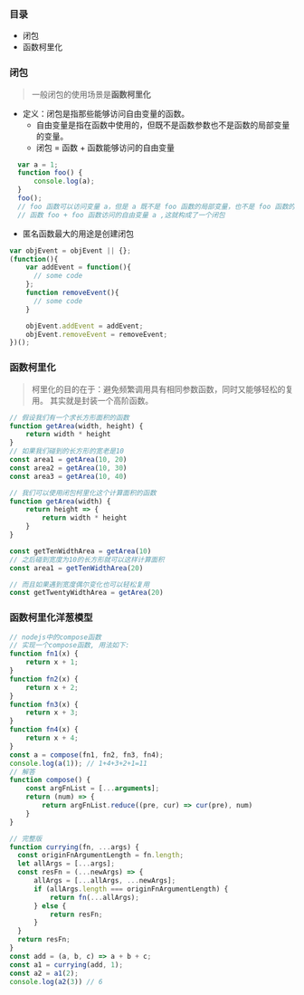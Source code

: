 ### 目录
  -  闭包
  -  函数柯里化

### 闭包
  > 一般闭包的使用场景是**函数柯里化**
  - 定义：闭包是指那些能够访问自由变量的函数。
    - 自由变量是指在函数中使用的，但既不是函数参数也不是函数的局部变量的变量。
    - 闭包 = 函数 + 函数能够访问的自由变量
  ```Javascript
    var a = 1;
    function foo() {
        console.log(a);
    }
    foo();
    // foo 函数可以访问变量 a，但是 a 既不是 foo 函数的局部变量，也不是 foo 函数的参数，所以 a 就是自由变量。
    // 函数 foo + foo 函数访问的自由变量 a ,这就构成了一个闭包
  ```
  - 匿名函数最大的用途是创建闭包
  ```Javascript
  var objEvent = objEvent || {};
  (function(){ 
      var addEvent = function(){ 
        // some code
      };
      function removeEvent(){
        // some code
      }

      objEvent.addEvent = addEvent;
      objEvent.removeEvent = removeEvent;
  })();
  ```

### 函数柯里化
> 柯里化的目的在于：避免频繁调用具有相同参数函数，同时又能够轻松的复用。
其实就是封装一个高阶函数。

```Javascript
// 假设我们有一个求长方形面积的函数
function getArea(width, height) {
    return width * height
}
// 如果我们碰到的长方形的宽老是10
const area1 = getArea(10, 20)
const area2 = getArea(10, 30)
const area3 = getArea(10, 40)

// 我们可以使用闭包柯里化这个计算面积的函数
function getArea(width) {
    return height => {
        return width * height
    }
}

const getTenWidthArea = getArea(10)
// 之后碰到宽度为10的长方形就可以这样计算面积
const area1 = getTenWidthArea(20)

// 而且如果遇到宽度偶尔变化也可以轻松复用
const getTwentyWidthArea = getArea(20)

```

### 函数柯里化洋葱模型
```Javascript
// nodejs中的compose函数
// 实现一个compose函数, 用法如下:
function fn1(x) {
    return x + 1;
}
function fn2(x) {
    return x + 2;
}
function fn3(x) {
    return x + 3;
}
function fn4(x) {
    return x + 4;
}
const a = compose(fn1, fn2, fn3, fn4);
console.log(a(1)); // 1+4+3+2+1=11
// 解答
function compose() {
    const argFnList = [...arguments];
    return (num) => {
        return argFnList.reduce((pre, cur) => cur(pre), num)
    }
}
```

```Javascript
// 完整版
function currying(fn, ...args) {
  const originFnArgumentLength = fn.length;
  let allArgs = [...args];
  const resFn = (...newArgs) => {
      allArgs = [...allArgs, ...newArgs];
      if (allArgs.length === originFnArgumentLength) {
          return fn(...allArgs);
      } else {
          return resFn;
      }
  }
  return resFn;
}
const add = (a, b, c) => a + b + c;
const a1 = currying(add, 1);
const a2 = a1(2);
console.log(a2(3)) // 6
```